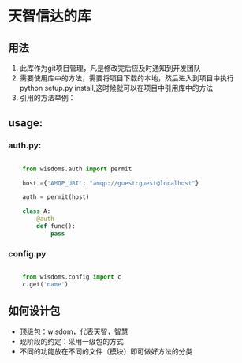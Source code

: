 # 天智信达的库

## 用法
1. 此库作为git项目管理，凡是修改完后应及时通知到开发团队
2. 需要使用库中的方法，需要将项目下载的本地，然后进入到项目中执行 python setup.py install,这时候就可以在项目中引用库中的方法
3. 引用的方法举例： 

## usage:

### auth.py:

``` python

    from wisdoms.auth import permit

    host ={'AMQP_URI': "amqp://guest:guest@localhost"}

    auth = permit(host)

    class A:
        @auth
        def func():
            pass
```

### config.py

``` python

    from wisdoms.config import c
    c.get('name')
```

## 如何设计包
- 顶级包：wisdom，代表天智，智慧
- 现阶段的约定：采用一级包的方式
- 不同的功能放在不同的文件（模块）即可做好方法的分类
